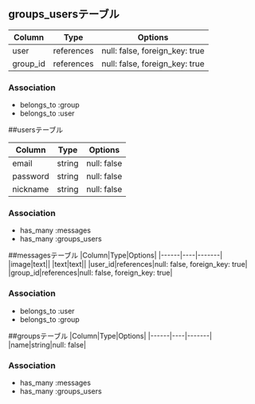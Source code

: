 ## groups_usersテーブル

|Column|Type|Options|
|------|----|-------|
|user|references|null: false, foreign_key: true|
|group_id|references|null: false, foreign_key: true|

### Association
- belongs_to :group
- belongs_to :user

 ##usersテーブル

  |Column|Type|Options|
  |------|----|-------|
  |email|string|null: false|
  |password|string|null: false|
  |nickname|string|null: false|index: true｜

### Association
- has_many :messages
- has_many :groups_users

 ##messagesテーブル
  |Column|Type|Options|
  |------|----|-------|
  |image|text||
  |text|text||
  |user_id|references|null: false, foreign_key: true|
  |group_id|references|null: false, foreign_key: true|
### Association
  - belongs_to :user
  - belongs_to :group

  


##groupsテーブル
  |Column|Type|Options|
  |------|----|-------|
  |name|string|null: false|

### Association
- has_many :messages
- has_many :groups_users